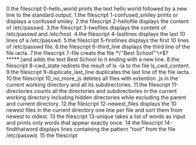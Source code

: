 0.the filescript 0-hello_world prints the text hello world followed by a new line to the standard output.
1.the filescript 1-confused_smiley prints or displays a confused smiley.
2.the filescript 2-hellofile displays the content of /etc/passwd.
3.the filescript 3-twofiles displays the content of /etc/passwd and /etc/host.
4.the filescript 4-lastlines displays the last 10 lines of a /etc/passwd.
5.the filescript 5-firstlines displays the first 10 lines of /etc/passwd file.
6.the filescript 6-third_line displays the third line of the file iacta.
7.the filescript 7-file creats the file \*\\'"Best School"\'\\*$\?\*\*\*\*\*:)and adds the text Best School to it ending with a new line.
8.the filescript 8-cwd_state redirets the result of ls -la to the file ls_cwd_content.
9.the filescript 9-duplicate_last_line duplicates the last line of the file iacta.
10.the filescript 10_no_more_js deletes all files with extention .js in the current working directory and all its subdirectories.
11.the filescript 11-directories counts all the directories and subdirectories in the current working directory including hidden directories while excluding the parent and current directory.
12.the filescript 12-newest_files displays the 10 newest files in the current directory one line per file and sort them from newest to oldest.
13 the filescript 13-unique takes a list of words as input and prints only words that appear exactly once.
14 the filescript 14-findthatword displays lines containing the pattern “root” from the file /etc/passwd.
15 the filescript 